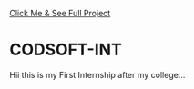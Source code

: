 <a href="https://technicalmastersp.github.io/CODSOFT-INT/" target="_blank">Click Me & See Full Project</a>

# CODSOFT-INT
Hii this is my First Internship after my college...
